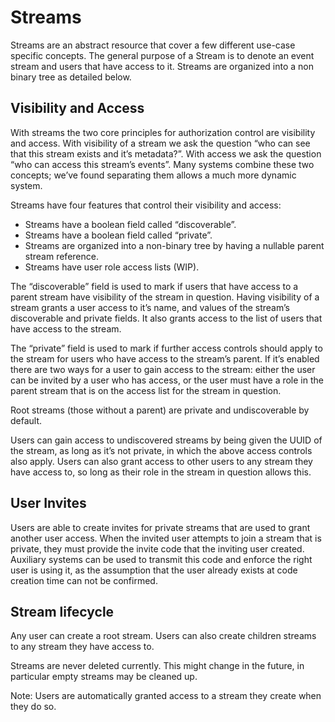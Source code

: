 # Streams
Streams are an abstract resource that cover a few different use-case specific concepts. The general purpose of a Stream is to denote an event stream and users that have access to it. Streams are organized into a non binary tree as detailed below.

## Visibility and Access
With streams the two core principles for authorization control are visibility and access. With visibility of a stream we ask the question “who can see that this stream exists and it’s metadata?”. With access we ask the question “who can access this stream’s events”. Many systems combine these two concepts; we’ve found separating them allows a much more dynamic system.

Streams have four features that control their visibility and access:
- Streams have a boolean field called “discoverable”.
- Streams have a boolean field called “private”.
- Streams are organized into a non-binary tree by having a nullable parent stream reference.
- Streams have user role access lists (WIP).

The “discoverable” field is used to mark if users that have access to a parent stream have visibility of the stream in question. Having visibility of a stream grants a user access to it’s name, and values of the stream’s discoverable and private fields. It also grants access to the list of users that have access to the stream.

The “private” field is used to mark if further access controls should apply to the stream for users who have access to the stream’s parent. If it’s enabled there are two ways for a user to gain access to the stream: either the user can be invited by a user who has access, or the user must have a role in the parent stream that is on the access list for the stream in question.

Root streams (those without a parent) are private and undiscoverable by default.

Users can gain access to undiscovered streams by being given the UUID of the stream, as long as it’s not private, in which the above access controls also apply. Users can also grant access to other users to any stream they have access to, so long as their role in the stream in question allows this.

## User Invites
Users are able to create invites for private streams that are used to grant another user access. When the invited user attempts to join a stream that is private, they must provide the invite code that the inviting user created. Auxiliary systems can be used to transmit this code and enforce the right user is using it, as the assumption that the user already exists at code creation time can not be confirmed.

## Stream lifecycle
Any user can create a root stream. Users can also create children streams to any stream they have access to.

Streams are never deleted currently. This might change in the future, in particular empty streams may be cleaned up.

Note: Users are automatically granted access to a stream they create when they do so.